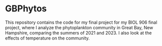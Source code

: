 # GBPhytos
This repository contains the code for my final project for my BIOL 906 final project, where I analyze the phytoplankton community in Great Bay, New Hampshire, comparing the summers of 2021 and 2023. I also look at the effects of temperature on the community. 
